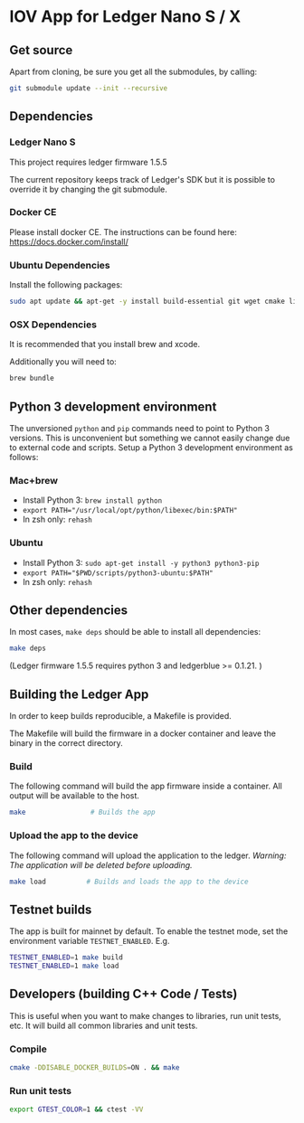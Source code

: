 # IOV App for Ledger Nano S / X

## Get source

Apart from cloning, be sure you get all the submodules, by calling:

```sh
git submodule update --init --recursive
```

## Dependencies

### Ledger Nano S

This project requires ledger firmware 1.5.5

The current repository keeps track of Ledger's SDK but it is possible to override it by changing the git submodule.

### Docker CE

Please install docker CE. The instructions can be found here: https://docs.docker.com/install/

### Ubuntu Dependencies

Install the following packages:

```sh
sudo apt update && apt-get -y install build-essential git wget cmake libssl-dev libgmp-dev autoconf libtool
```

### OSX Dependencies

It is recommended that you install brew and xcode.

Additionally you will need to:

```sh
brew bundle
```

## Python 3 development environment

The unversioned `python` and `pip` commands need to point to Python 3 versions. This is unconvenient
but something we cannot easily change due to external code and scripts.
Setup a Python 3 development environment as follows:

### Mac+brew

- Install Python 3: `brew install python`
- `export PATH="/usr/local/opt/python/libexec/bin:$PATH"`
- In zsh only: `rehash`

### Ubuntu

- Install Python 3: `sudo apt-get install -y python3 python3-pip`
- `export PATH="$PWD/scripts/python3-ubuntu:$PATH"`
- In zsh only: `rehash`

## Other dependencies

In most cases, `make deps` should be able to install all dependencies:

```sh
make deps
```

(Ledger firmware 1.5.5 requires python 3 and ledgerblue >= 0.1.21. )

## Building the Ledger App

In order to keep builds reproducible, a Makefile is provided.

The Makefile will build the firmware in a docker container and leave the binary in the correct directory.

### Build

The following command will build the app firmware inside a container. All output will be available to the host.

```sh
make                # Builds the app
```

### Upload the app to the device

The following command will upload the application to the ledger. _Warning: The application will be deleted before uploading._

```sh
make load          # Builds and loads the app to the device
```

## Testnet builds

The app is built for mainnet by default. To enable the testnet mode, set
the environment variable `TESTNET_ENABLED`. E.g.

```sh
TESTNET_ENABLED=1 make build
TESTNET_ENABLED=1 make load
```

## Developers (building C++ Code / Tests)

This is useful when you want to make changes to libraries, run unit tests, etc. It will build all common libraries and unit tests.

### Compile

```sh
cmake -DDISABLE_DOCKER_BUILDS=ON . && make
```

### Run unit tests

```sh
export GTEST_COLOR=1 && ctest -VV
```
